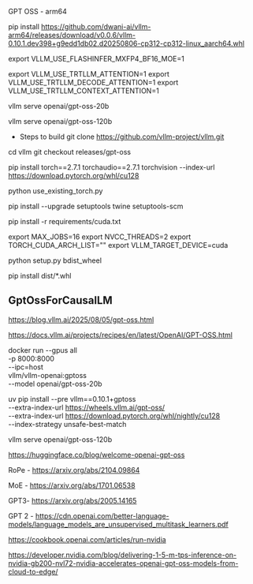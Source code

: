 GPT OSS - arm64

pip install https://github.com/dwani-ai/vllm-arm64/releases/download/v0.0.6/vllm-0.10.1.dev398+g9edd1db02.d20250806-cp312-cp312-linux_aarch64.whl


 export VLLM_USE_FLASHINFER_MXFP4_BF16_MOE=1

 export VLLM_USE_TRTLLM_ATTENTION=1
export VLLM_USE_TRTLLM_DECODE_ATTENTION=1
export VLLM_USE_TRTLLM_CONTEXT_ATTENTION=1

vllm serve openai/gpt-oss-20b

vllm serve openai/gpt-oss-120b



- Steps to build 
git clone https://github.com/vllm-project/vllm.git

cd vllm
git checkout releases/gpt-oss

pip install torch==2.7.1 torchaudio==2.7.1 torchvision --index-url https://download.pytorch.org/whl/cu128


python use_existing_torch.py 

pip install --upgrade setuptools twine setuptools-scm


pip install -r requirements/cuda.txt

export MAX_JOBS=16
export NVCC_THREADS=2
export TORCH_CUDA_ARCH_LIST=""
export VLLM_TARGET_DEVICE=cuda

python setup.py bdist_wheel

pip install dist/*.whl

GptOssForCausalLM
--- 

https://blog.vllm.ai/2025/08/05/gpt-oss.html


https://docs.vllm.ai/projects/recipes/en/latest/OpenAI/GPT-OSS.html



docker run --gpus all \
    -p 8000:8000 \
    --ipc=host \
    vllm/vllm-openai:gptoss \
    --model openai/gpt-oss-20b

uv pip install --pre vllm==0.10.1+gptoss \
    --extra-index-url https://wheels.vllm.ai/gpt-oss/ \
    --extra-index-url https://download.pytorch.org/whl/nightly/cu128 \
    --index-strategy unsafe-best-match

vllm serve openai/gpt-oss-120b

https://huggingface.co/blog/welcome-openai-gpt-oss


RoPe - https://arxiv.org/abs/2104.09864

MoE - https://arxiv.org/abs/1701.06538


GPT3- https://arxiv.org/abs/2005.14165

GPT 2 - 
https://cdn.openai.com/better-language-models/language_models_are_unsupervised_multitask_learners.pdf


https://cookbook.openai.com/articles/run-nvidia


https://developer.nvidia.com/blog/delivering-1-5-m-tps-inference-on-nvidia-gb200-nvl72-nvidia-accelerates-openai-gpt-oss-models-from-cloud-to-edge/

